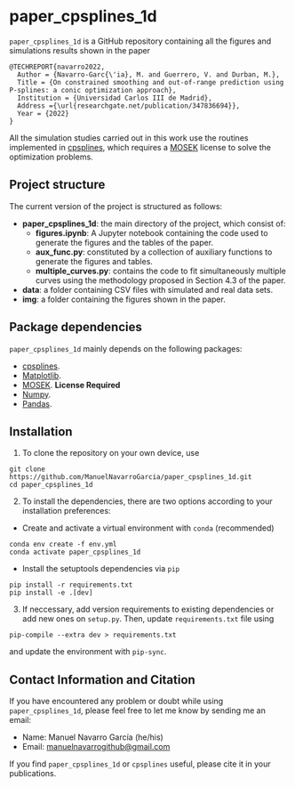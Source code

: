 # paper_cpsplines_1d

`paper_cpsplines_1d` is a GitHub repository containing all the figures and
simulations results shown in the paper

```{bash}
@TECHREPORT{navarro2022,
  Author = {Navarro-Garc{\'ia}, M. and Guerrero, V. and Durban, M.},
  Title = {On constrained smoothing and out-of-range prediction using P-splines: a conic optimization approach},
  Institution = {Universidad Carlos III de Madrid},
  Address ={\url{researchgate.net/publication/347836694}},
  Year = {2022}
}
```

All the simulation studies carried out in this work use the routines implemented
in [cpsplines](https://github.com/ManuelNavarroGarcia/cpsplines), which requires
a [MOSEK](https://www.mosek.com) license to solve the optimization problems.

## Project structure

The current version of the project is structured as follows:

* **paper_cpsplines_1d**: the main directory of the project, which consist of:
  * **figures.ipynb**: A Jupyter notebook containing the code used to generate
    the figures and the tables of the paper.
  * **aux_func.py**: constituted by a collection of auxiliary functions to
    generate the figures and tables.
  * **multiple_curves.py**: contains the code to fit simultaneously multiple
    curves using the methodology proposed in Section 4.3 of the paper.
* **data**: a folder containing CSV files with simulated and real data sets.
* **img**: a folder containing the figures shown in the paper.

## Package dependencies

`paper_cpsplines_1d` mainly depends on the following packages:

* [cpsplines](https://pypi.org/project/cpsplines/).
* [Matplotlib](https://matplotlib.org/).
* [MOSEK](https://www.mosek.com). **License Required**
* [Numpy](https://numpy.org/).
* [Pandas](https://pandas.pydata.org/).

## Installation

1. To clone the repository on your own device, use

```{bash}
git clone https://github.com/ManuelNavarroGarcia/paper_cpsplines_1d.git
cd paper_cpsplines_1d
```

2. To install the dependencies, there are two options according to your
   installation preferences:

* Create and activate a virtual environment with `conda` (recommended)

```{bash}
conda env create -f env.yml
conda activate paper_cpsplines_1d
```

* Install the setuptools dependencies via `pip`

```{bash}
pip install -r requirements.txt
pip install -e .[dev]
```

3. If neccessary, add version requirements to existing dependencies or add new
   ones on `setup.py`. Then, update `requirements.txt` file using

```{bash}
pip-compile --extra dev > requirements.txt
```

and update the environment with `pip-sync`.

## Contact Information and Citation

If you have encountered any problem or doubt while using `paper_cpsplines_1d`,
please feel free to let me know by sending me an email:

* Name: Manuel Navarro García (he/his)
* Email: manuelnavarrogithub@gmail.com

If you find `paper_cpsplines_1d` or `cpsplines` useful, please cite it in your
publications.
